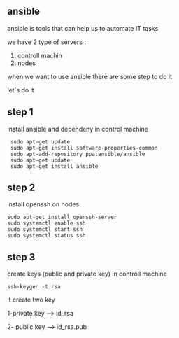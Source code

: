 ## ansible

ansible is tools that can help us to automate IT tasks 

we have 2 type of servers : 

1. controll machin 
2. nodes


when we want to use ansible there are some step to do it 

let`s do it 

##  step 1

install ansible and dependeny in control machine


```
 sudo apt-get update
 sudo apt-get install software-properties-common
 sudo apt-add-repository ppa:ansible/ansible
 sudo apt-get update
 sudo apt-get install ansible
```
##  step 2

install openssh on nodes

```
sudo apt-get install openssh-server
sudo systemctl enable ssh
sudo systemctl start ssh
sudo systemctl status ssh
```

##  step 3

create keys (public and private key) in controll machine 

`ssh-keygen -t rsa`

it create two key 

1-private key --> id_rsa

2- public key --> id_rsa.pub